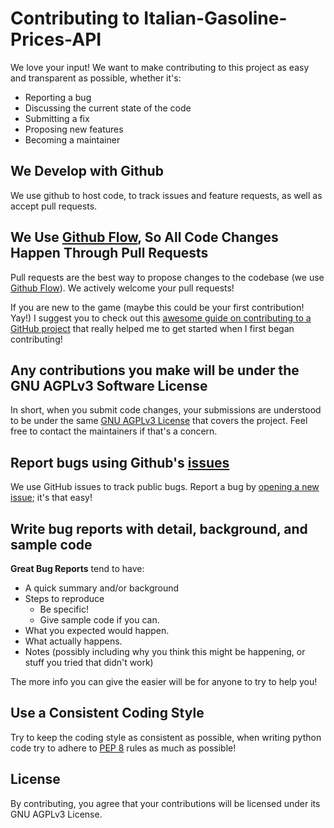 # Contributing to Italian-Gasoline-Prices-API

We love your input! We want to make contributing to this project as easy and transparent as possible, whether it's:

- Reporting a bug
- Discussing the current state of the code
- Submitting a fix
- Proposing new features
- Becoming a maintainer

## We Develop with Github

We use github to host code, to track issues and feature requests, as well as accept pull requests.

## We Use [Github Flow](https://guides.github.com/introduction/flow/index.html), So All Code Changes Happen Through Pull Requests

Pull requests are the best way to propose changes to the codebase (we use [Github Flow](https://guides.github.com/introduction/flow/index.html)). We actively welcome your pull requests!

If you are new to the game (maybe this could be your first contribution! Yay!) I suggest you to check out this [awesome guide on contributing to a GitHub project](https://akrabat.com/the-beginners-guide-to-contributing-to-a-github-project/) that really helped me to get started when I first began contributing!

## Any contributions you make will be under the GNU AGPLv3 Software License

In short, when you submit code changes, your submissions are understood to be under the same [GNU AGPLv3 License](https://choosealicense.com/licenses/agpl-3.0/) that covers the project. Feel free to contact the maintainers if that's a concern.

## Report bugs using Github's [issues](https://github.com/kastakin/italian-gasoline-prices-api/issues)

We use GitHub issues to track public bugs. Report a bug by [opening a new issue](https://docs.github.com/en/github/managing-your-work-on-github/creating-an-issue); it's that easy!

## Write bug reports with detail, background, and sample code

**Great Bug Reports** tend to have:

- A quick summary and/or background
- Steps to reproduce
  - Be specific!
  - Give sample code if you can.
- What you expected would happen.
- What actually happens.
- Notes (possibly including why you think this might be happening, or stuff you tried that didn't work)

The more info you can give the easier will be for anyone to try to help you!

## Use a Consistent Coding Style

Try to keep the coding style as consistent as possible, when writing python code try to adhere to [PEP 8](https://www.python.org/dev/peps/pep-0008/) rules as much as possible!

## License

By contributing, you agree that your contributions will be licensed under its GNU AGPLv3 License.
